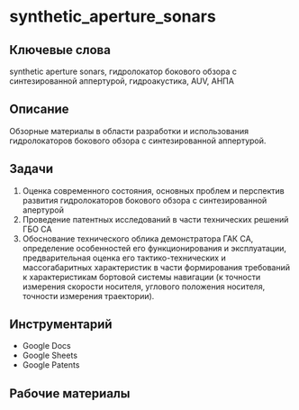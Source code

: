 # synthetic_aperture_sonars

## Ключевые слова
synthetic aperture sonars,  гидролокатор бокового обзора с синтезированной аппертурой, гидроакустика, AUV, АНПА


## Описание
Обзорные материалы в области разработки и использования гидролокаторов бокового обзора с синтезированной аппертурой. 

## Задачи 
1. Оценка современного состояния, основных проблем и перспектив развития гидролокаторов бокового обзора с синтезированной апертурой 
2. Проведение патентных исследований в части технических решений ГБО СА
3. Обоснование технического облика демонстратора ГАК СА, определение особенностей его функционирования и эксплуатации, предварительная оценка его тактико-технических и массогабаритных характеристик в части формирования требований к характеристикам бортовой системы навигации (к точности измерения скорости носителя, углового положения носителя, точности измерения траектории).

## Инструментарий
- Google Docs
- Google Sheets
- Google Patents

## Рабочие материалы

   
